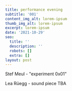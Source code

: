 ```yaml
---
title: performance evening
subtitle: '001'
content_img_alt: lorem-ipsum
thumb_img_alt: lorem-ipsum
excerpt: lorem-ipsum
date: '2021-10-29'
seo:
  title: ''
  description: ''
  robots: []
  extra: []
layout: post
---
```

Stef Meul - "experiment 0x01"


Lea Rüegg - sound piece TBA
